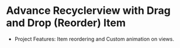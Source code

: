 # Advance Recyclerview with Drag and Drop (Reorder) Item
- Project Features:
Item reordering and Custom animation on views.
